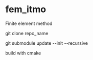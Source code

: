 # fem_itmo
Finite element method

git clone repo_name


git submodule update --init --recursive

build with cmake 
